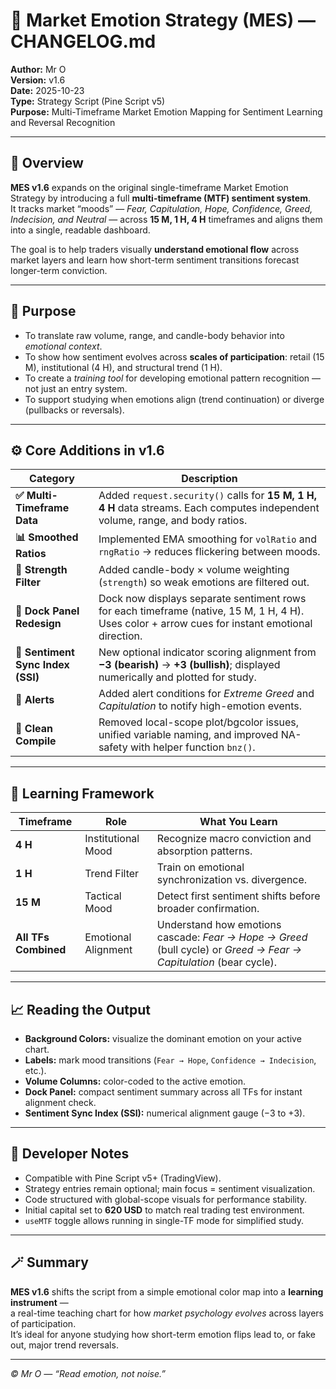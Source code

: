 # 📘 Market Emotion Strategy (MES) — CHANGELOG.md
**Author:** Mr O  
**Version:** v1.6  
**Date:** 2025-10-23  
**Type:** Strategy Script (Pine Script v5)  
**Purpose:** Multi-Timeframe Market Emotion Mapping for Sentiment Learning and Reversal Recognition  

---

## 🧩 Overview
**MES v1.6** expands on the original single-timeframe Market Emotion Strategy by introducing a full **multi-timeframe (MTF) sentiment system**.  
It tracks market “moods” — *Fear, Capitulation, Hope, Confidence, Greed, Indecision, and Neutral* — across **15 M, 1 H, 4 H** timeframes and aligns them into a single, readable dashboard.

The goal is to help traders visually **understand emotional flow** across market layers and learn how short-term sentiment transitions forecast longer-term conviction.

---

## 🧭 Purpose
- To translate raw volume, range, and candle-body behavior into *emotional context*.  
- To show how sentiment evolves across **scales of participation**: retail (15 M), institutional (4 H), and structural trend (1 H).  
- To create a *training tool* for developing emotional pattern recognition — not just an entry system.  
- To support studying when emotions align (trend continuation) or diverge (pullbacks or reversals).

---

## ⚙️ Core Additions in v1.6
| Category | Description |
|-----------|--------------|
| **✅ Multi-Timeframe Data** | Added `request.security()` calls for **15 M, 1 H, 4 H** data streams. Each computes independent volume, range, and body ratios. |
| **📊 Smoothed Ratios** | Implemented EMA smoothing for `volRatio` and `rngRatio` → reduces flickering between moods. |
| **🧠 Strength Filter** | Added candle-body × volume weighting (`strength`) so weak emotions are filtered out. |
| **🎨 Dock Panel Redesign** | Dock now displays separate sentiment rows for each timeframe (native, 15 M, 1 H, 4 H). Uses color + arrow cues for instant emotional direction. |
| **🧮 Sentiment Sync Index (SSI)** | New optional indicator scoring alignment from **−3 (bearish)** → **+3 (bullish)**; displayed numerically and plotted for study. |
| **🔔 Alerts** | Added alert conditions for *Extreme Greed* and *Capitulation* to notify high-emotion events. |
| **🧹 Clean Compile** | Removed local-scope plot/bgcolor issues, unified variable naming, and improved NA-safety with helper function `bnz()`. |

---

## 🧠 Learning Framework
| Timeframe | Role | What You Learn |
|------------|------|----------------|
| **4 H** | Institutional Mood | Recognize macro conviction and absorption patterns. |
| **1 H** | Trend Filter | Train on emotional synchronization vs. divergence. |
| **15 M** | Tactical Mood | Detect first sentiment shifts before broader confirmation. |
| **All TFs Combined** | Emotional Alignment | Understand how emotions cascade: *Fear → Hope → Greed* (bull cycle) or *Greed → Fear → Capitulation* (bear cycle). |

---

## 📈 Reading the Output
- **Background Colors:** visualize the dominant emotion on your active chart.  
- **Labels:** mark mood transitions (`Fear → Hope`, `Confidence → Indecision`, etc.).  
- **Volume Columns:** color-coded to the active emotion.  
- **Dock Panel:** compact sentiment summary across all TFs for instant alignment check.  
- **Sentiment Sync Index (SSI):** numerical alignment gauge (−3 to +3).

---

## 🧰 Developer Notes
- Compatible with Pine Script v5+ (TradingView).  
- Strategy entries remain optional; main focus = sentiment visualization.  
- Code structured with global-scope visuals for performance stability.  
- Initial capital set to **620 USD** to match real trading test environment.  
- `useMTF` toggle allows running in single-TF mode for simplified study.

---

## 🪄 Summary
**MES v1.6** shifts the script from a simple emotional color map into a **learning instrument** —  
a real-time teaching chart for how *market psychology evolves* across layers of participation.  
It’s ideal for anyone studying how short-term emotion flips lead to, or fake out, major trend reversals.

---

*© Mr O — “Read emotion, not noise.”*
